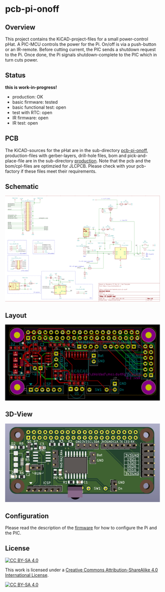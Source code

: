 pcb-pi-onoff
============

Overview
--------

This project contains the KiCAD-project-files for a small
power-control pHat. A PIC-MCU controls the power for the Pi. On/off is
via a push-button or an IR-remote. Before cutting current, the PIC
sends a shutdown request to the Pi. Once done, the Pi signals
shutdown-complete to the PIC which in turn cuts power.

Status
------

**this is work-in-progress!**

  - production: OK
  - basic firmware: tested
  - basic functional test: open
  - test with RTC: open
  - IR firmware: open
  - IR test: open


PCB
---

The KiCAD-sources for the pHat are in the sub-directory
[pcb-pi-onoff](pcb-pi-onoff), production-files with
gerber-layers, drill-hole files, bom and pick-and-place-file are in
the sub-directory [production](production). Note that the pcb and the
bom/cpl-files are optimzied for JLCPCB. Please check with your
pcb-factory if these files meet their requirements.


Schematic
---------

![](pcb-pi-onoff-schematic.png)


Layout
------

![](pcb-pi-onoff-layout.png)


3D-View
-------

![](pcb-pi-onoff-3D.png)


Configuration
-------------

Please read the description of the [firmware](pic-firmware/README.md) for
how to configure the Pi and the PIC.


License
-------

[![CC BY-SA 4.0][cc-by-sa-shield]][cc-by-sa]

This work is licensed under a
[Creative Commons Attribution-ShareAlike 4.0 International
License][cc-by-sa].

[![CC BY-SA 4.0][cc-by-sa-image]][cc-by-sa]

[cc-by-sa]: http://creativecommons.org/licenses/by-sa/4.0/
[cc-by-sa-image]: https://licensebuttons.net/l/by-sa/4.0/88x31.png
[cc-by-sa-shield]:
https://img.shields.io/badge/License-CC%20BY--SA%204.0-lightgrey.svg
